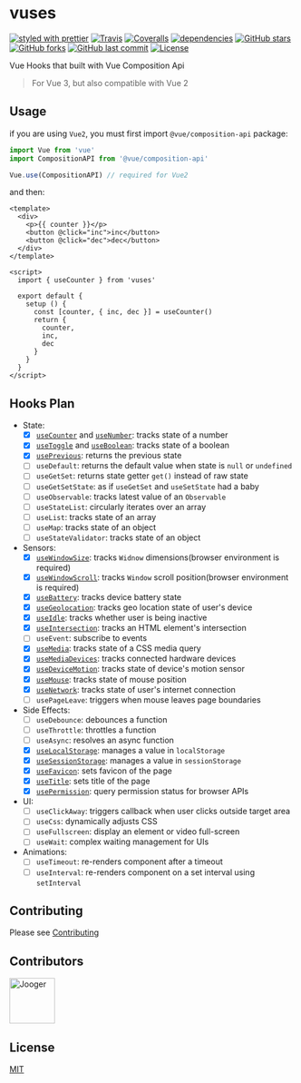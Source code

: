 # vuses

[![styled with prettier](https://img.shields.io/badge/styled_with-prettier-ff69b4.svg)](https://github.com/prettier/prettier)
[![Travis](https://img.shields.io/travis/jo0ger/vuses.svg)](https://travis-ci.org/jo0ger/vuses)
[![Coveralls](https://img.shields.io/coveralls/jo0ger/vuses.svg)](https://coveralls.io/github/jo0ger/vuses)
[![dependencies](https://david-dm.org/jo0ger/vuses/status.svg)](https://david-dm.org/jo0ger/vuses)
[![GitHub stars](https://img.shields.io/github/stars/jo0ger/vuses.svg)](https://github.com/jo0ger/vuses/stargazers)
[![GitHub forks](https://img.shields.io/github/forks/jo0ger/vuses.svg)](https://github.com/jo0ger/vuses/network)
[![GitHub last commit](https://img.shields.io/github/last-commit/google/skia.svg)](https://github.com/jo0ger/vuses)
[![License](https://img.shields.io/github/license/mashape/apistatus.svg)](https://github.com/jo0ger/vuses)
<!-- [![npm version](https://badge.fury.io/js/vuses.svg)](https://badge.fury.io/js/vuses) -->

Vue Hooks that built with Vue Composition Api

> For Vue 3, but also compatible with Vue 2

## Usage

if you are using `Vue2`, you must first import `@vue/composition-api` package:

``` ts
import Vue from 'vue'
import CompositionAPI from '@vue/composition-api'

Vue.use(CompositionAPI) // required for Vue2
```

and then:

``` vue
<template>
  <div>
    <p>{{ counter }}</p>
    <button @click="inc">inc</button>
    <button @click="dec">dec</button>
  </div>
</template>

<script>
  import { useCounter } from 'vuses'

  export default {
    setup () {
      const [counter, { inc, dec }] = useCounter()
      return {
        counter,
        inc,
        dec
      }
    }
  }
</script>
```

## Hooks Plan

* State:
  * [x] [`useCounter`](./src/hooks/state/useCounter/doc.md) and [`useNumber`](./src/hooks/state/useNumber/doc.md): tracks state of a number
  * [x] [`useToggle`](./src/hooks/state/useToggle/doc.md) and [`useBoolean`](./src/hooks/state/useBoolean/doc.md): tracks state of a boolean
  * [x] [`usePrevious`](./src/hooks/state/usePrevious/doc.md): returns the previous state
  * [ ] `useDefault`: returns the default value when state is `null` or `undefined`
  * [ ] `useGetSet`: returns state getter `get()` instead of raw state
  * [ ] `useGetSetState`: as if `useGetSet` and `useSetState` had a baby
  * [ ] `useObservable`: tracks latest value of an `Observable`
  * [ ] `useStateList`: circularly iterates over an array
  * [ ] `useList`: tracks state of an array
  * [ ] `useMap`: tracks state of an object
  * [ ] `useStateValidator`: tracks state of an object
* Sensors:
  * [x] [`useWindowSize`](./src/hooks/sensor/useWindowsize/doc.md): tracks `Widnow` dimensions(browser environment is required)
  * [x] [`useWindowScroll`](./src/hooks/sensor/useWindowScroll/doc.md): tracks `Window` scroll position(browser environment is required)
  * [x] [`useBattery`](./src/hooks/sensor/useBattery/doc.md): tracks device battery state
  * [x] [`useGeolocation`](./src/hooks/sensor/useGeolocation/doc.md): tracks geo location state of user's device
  * [x] [`useIdle`](./src/hooks/sensor/useIdle/doc.md): tracks whether user is being inactive
  * [x] [`useIntersection`](./src/hooks/sensor/useIntersection/doc.md): tracks an HTML element's intersection
  * [ ] `useEvent`: subscribe to events
  * [x] [`useMedia`](./src/hooks/sensor/useMedia/doc.md): tracks state of a CSS media query
  * [x] [`useMediaDevices`](./src/hooks/sensor/useMediaDevices/doc.md): tracks connected hardware devices
  * [x] [`useDeviceMotion`](./src/hooks/sensor/useDeviceMotion/doc.md): tracks state of device's motion sensor
  * [x] [`useMouse`](./src/hooks/sensor/useMouse/doc.md): tracks state of mouse position
  * [x] [`useNetwork`](./src/hooks/sensor/useNetwork/doc.md): tracks state of user's internet connection
  * [ ] `usePageLeave`: triggers when mouse leaves page boundaries
* Side Effects:
  * [ ] `useDebounce`: debounces a function
  * [ ] `useThrottle`: throttles a function
  * [ ] `useAsync`: resolves an async function
  * [x] [`useLocalStorage`](./src/hooks/sideEffect/useLocalStorage/doc.md): manages a value in `localStorage`
  * [x] [`useSessionStorage`](./src/hooks/sideEffect/useSessionStorage/doc.md): manages a value in `sessionStorage`
  * [x] [`useFavicon`](./src/hooks/sideEffect/useFavicon/doc.md): sets favicon of the page
  * [x] [`useTitle`](./src/hooks/sideEffect/useTitle/doc.md): sets title of the page
  * [x] [`usePermission`](./src/hooks/sideEffect/usePermission/doc.md): query permission status for browser APIs
* UI:
  * [ ] `useClickAway`: triggers callback when user clicks outside target area
  * [ ] `useCss`: dynamically adjusts CSS
  * [ ] `useFullscreen`: display an element or video full-screen
  * [ ] `useWait`: complex waiting management for UIs
* Animations:
  * [ ] `useTimeout`: re-renders component after a timeout
  * [ ] `useInterval`: re-renders component on a set interval using `setInterval`

## Contributing

Please see [Contributing](./CONTRIBUTING.md)

## Contributors

<a href="https://github.com/jo0ger"><img src="https://avatars0.githubusercontent.com/u/16385416?s=460&v=4" title="Jooger" width="80" height="80"></a>


## License

[MIT](./LICENSE)
